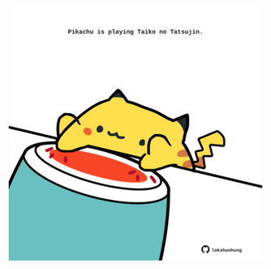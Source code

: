 <!-- built at 06/02/2025, 02:21:50 UTC -->
<p align="center">
  <img width="500" height="500" src="./ReadmeImage.svg">
</p>
